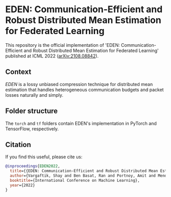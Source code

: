 # EDEN: Communication-Efficient and Robust Distributed Mean Estimation for Federated Learning

This repository is the official implementation of 'EDEN: Communication-Efficient and Robust Distributed Mean Estimation for Federated Learning' published at ICML 2022 ([arXiv:2108.08842](https://arxiv.org/abs/2108.08842)).


## Context

*EDEN* is a lossy unbiased compression technique for distributed mean estimation that handles heterogeneous communication budgets and packet losses naturally and simply.

## Folder structure 

The `torch` and `tf` folders contain EDEN's implementation in PyTorch and TensorFlow, respectively.  

## Citation

If you find this useful, please cite us:

```bibtex
@inproceedings{EDEN2022,
  title={{EDEN: Communication-Efficient and Robust Distributed Mean Estimation for Federated Learning}},
  author={Vargaftik, Shay and Ben Basat, Ran and Portnoy, Amit and Mendelson, Gal and Ben-Itzhak, Yaniv and Mitzenmacher, Michael},
  booktitle={International Conference on Machine Learning},
  year={2022}
}
```
